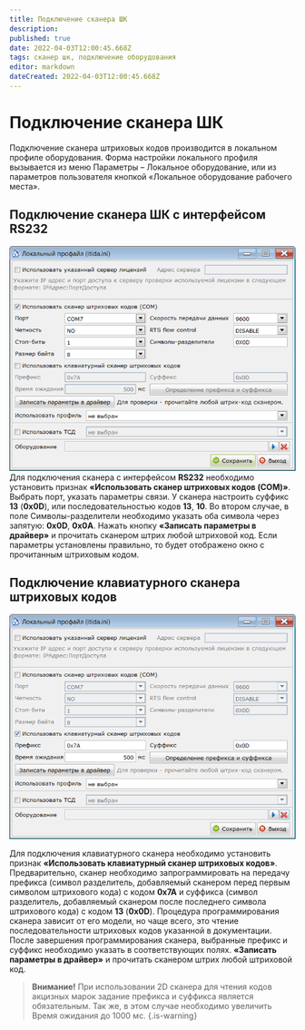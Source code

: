 ```yaml
---
title: Подключение сканера ШК
description: 
published: true
date: 2022-04-03T12:00:45.668Z
tags: сканер шк, подключение оборудования
editor: markdown
dateCreated: 2022-04-03T12:00:45.668Z
---
```


# Подключение сканера ШК
Подключение сканера штриховых кодов производится в локальном профиле оборудования. Форма настройки локального профиля вызывается из меню Параметры – Локальное оборудование, или из параметров пользователя кнопкой «Локальное оборудование рабочего места».

## Подключение сканера ШК с интерфейсом RS232
![rs-scanner.png](/images/quick-start/rs-scanner.png)
Для подключения сканера с интерфейсом **RS232** необходимо установить признак **«Использовать сканер штриховых кодов (COM)»**. Выбрать порт, указать параметры связи. У сканера настроить суффикс **13** (**0x0D**), или последовательностью кодов **13**, **10**. Во втором случае, в поле Символы-разделители необходимо указать оба символа через запятую: **0x0D**, **0x0A**.
Нажать кнопку **«Записать параметры в драйвер»** и прочитать сканером штрих любой штриховой код. Если параметры установлены правильно, то будет отображено окно с прочитанным штриховым кодом.

## Подключение клавиатурного сканера штриховых кодов

![kb-scanner.png](/images/quick-start/kb-scanner.png)

Для подключения клавиатурного сканера необходимо установить признак **«Использовать клавиатурный сканер штриховых кодов»**. Предварительно, сканер необходимо запрограммировать на передачу префикса (символ разделитель, добавляемый сканером перед первым символом штрихового кода) с кодом **0x7A** и суффикса (символ разделитель, добавляемый сканером после последнего символа штрихового кода) с кодом **13** (**0x0D**). Процедура программирования сканера зависит от его модели, но чаще всего, это чтение последовательности штриховых кодов указанной в документации. После завершения программирования сканера, выбранные префикс и суффикс необходимо указать в соответствующих полях. **«Записать параметры в драйвер»** и прочитать сканером штрих любой штриховой код.

> **Внимание!** При использовании 2D сканера для чтения кодов акцизных марок задание префикса и суффикса является обязательным. Так же, в этом случае необходимо увеличить Время ожидания до 1000 мс.
{.is-warning}
